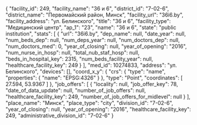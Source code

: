 {
    "facility_id": 249,
    "facility_name": "36 и 6",
    "district_id": "7-02-6",
    "district_name": "Первомайский район, Минск",
    "facility_url": "36i6.by",
    "facility_address": "ул. Белинского",
    "title": "36 и 6",
    "facility_type": "Медицинский центр",
    "ap_1": "23",
    "name": "36 и 6",
    "state": "public institution",
    "stats": [
        {
            "url": "36i6.by",
            "dep_name": null,
            "date_year": null,
            "num_beds_dep": null,
            "num_deps_year": null,
            "num_doctors_dep": null,
            "num_doctors_med": 0,
            "year_of_closing": null,
            "year_of_opening": "2016",
            "num_nurse_in_hosp": null,
            "total_nub_staf_hosp": null,
            "beds_in_hospital_key": 2315,
            "num_beds_facility_year": null,
            "healthcare_facility_key": 249
        }
    ],
    "med_id": 10274833,
    "address": "ул. Белинского",
    "devices": [],
    "coord_x_y": {
        "crs": {
            "type": "name",
            "properties": {
                "name": "EPSG:4326"
            }
        },
        "type": "Point",
        "coordinates": [
            27.594,
            53.9367
        ]
    },
    "job_offers": [
        {
            "locality": null,
            "job_offer_key": 78,
            "date_of_data_update": null,
            "number_of_job_offers": null,
            "healthcare_facility_key": 249,
            "number_of_job_offers_for_midlevel": null
        }
    ],
    "place_name": "Минск",
    "place_type": "city",
    "division_id": "7-02-6",
    "year_of_closing": null,
    "year_of_opening": "2016",
    "healthcare_facility_key": 249,
    "administrative_division_id": "7-02-6"
}